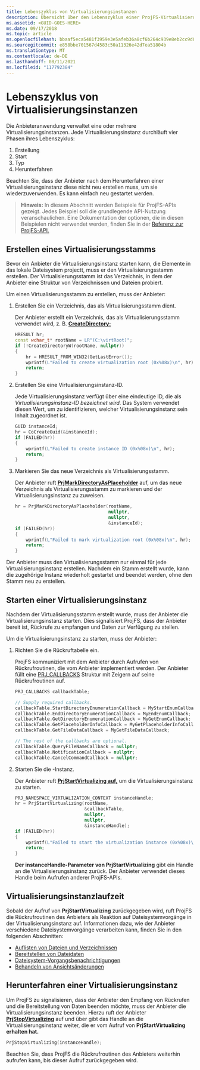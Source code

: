```yaml
---
title: Lebenszyklus von Virtualisierungsinstanzen
description: Übersicht über den Lebenszyklus einer ProjFS-Virtualisierungsinstanz.
ms.assetid: <GUID-GOES-HERE>
ms.date: 09/17/2018
ms.topic: article
ms.openlocfilehash: bbaaf5eca5481f3959e3e5afeb36a8cf6b264c939e8eb2cc9d84ba501d3c8530
ms.sourcegitcommit: e858bbe701567d4583c50a11326e42d7ea51804b
ms.translationtype: MT
ms.contentlocale: de-DE
ms.lasthandoff: 08/11/2021
ms.locfileid: "117792384"
---
```

# <a name="virtualization-instance-lifecycle"></a>Lebenszyklus von Virtualisierungsinstanzen

Die Anbieteranwendung verwaltet eine oder mehrere Virtualisierungsinstanzen.  Jede Virtualisierungsinstanz durchläuft vier Phasen ihres Lebenszyklus:

1. Erstellung
2. Start
3. Typ
4. Herunterfahren

Beachten Sie, dass der Anbieter nach dem Herunterfahren einer Virtualisierungsinstanz diese nicht neu erstellen muss, um sie wiederzuverwenden.  Es kann einfach neu gestartet werden.

> **Hinweis:** In diesem Abschnitt werden Beispiele für ProjFS-APIs gezeigt.  Jedes Beispiel soll die grundlegende API-Nutzung veranschaulichen.  Eine Dokumentation der optionen, die in diesen Beispielen nicht verwendet werden, finden Sie in der [Referenz zur ProjFS-API.](/windows/desktop/api/_projfs)

## <a name="creating-a-virtualization-root"></a>Erstellen eines Virtualisierungsstamms

Bevor ein Anbieter die Virtualisierungsinstanz starten kann, die Elemente in das lokale Dateisystem projectt, muss er den Virtualisierungsstamm erstellen.  Der Virtualisierungsstamm ist das Verzeichnis, in dem der Anbieter eine Struktur von Verzeichnissen und Dateien probiert.

Um einen Virtualisierungsstamm zu erstellen, muss der Anbieter:

1. Erstellen Sie ein Verzeichnis, das als Virtualisierungsstamm dient.

    Der Anbieter erstellt ein Verzeichnis, das als Virtualisierungsstamm verwendet wird, z. B. **[CreateDirectory:](/windows/desktop/api/fileapi/nf-fileapi-createdirectoryw)**

    ```C++
    HRESULT hr;
    const wchar_t* rootName = LR"(C:\virtRoot)";
    if (!CreateDirectoryW(rootName, nullptr))
    {
        hr = HRESULT_FROM_WIN32(GetLastError());
        wprintf(L"Failed to create virtualization root (0x%08x)\n", hr);
        return;
    }
    ```

1. Erstellen Sie eine Virtualisierungsinstanz-ID.

    Jede Virtualisierungsinstanz verfügt über eine eindeutige ID, die als _Virtualisierungsinstanz-ID bezeichnet wird._  Das System verwendet diesen Wert, um zu identifizieren, welcher Virtualisierungsinstanz sein Inhalt zugeordnet ist.

    ```C++
    GUID instanceId;
    hr = CoCreateGuid(&instanceId);
    if (FAILED(hr))
    {
        wprintf(L"Failed to create instance ID (0x%08x)\n", hr);
        return;
    }
    ```

1. Markieren Sie das neue Verzeichnis als Virtualisierungsstamm.

    Der Anbieter ruft **[PrjMarkDirectoryAsPlaceholder](/windows/desktop/api/projectedfslib/nf-projectedfslib-prjmarkdirectoryasplaceholder)** auf, um das neue Verzeichnis als Virtualisierungsstamm zu markieren und der Virtualisierungsinstanz zu zuweisen.

    ```C++
    hr = PrjMarkDirectoryAsPlaceholder(rootName,
                                       nullptr,
                                       nullptr,
                                       &instanceId);
    if (FAILED(hr))
    {
        wprintf(L"Failed to mark virtualization root (0x%08x)\n", hr);
        return;
    }
    ```

Der Anbieter muss den Virtualisierungsstamm nur einmal für jede Virtualisierungsinstanz erstellen.  Nachdem ein Stamm erstellt wurde, kann die zugehörige Instanz wiederholt gestartet und beendet werden, ohne den Stamm neu zu erstellen.

## <a name="starting-a-virtualization-instance"></a>Starten einer Virtualisierungsinstanz

Nachdem der Virtualisierungsstamm erstellt wurde, muss der Anbieter die Virtualisierungsinstanz starten.  Dies signalisiert ProjFS, dass der Anbieter bereit ist, Rückrufe zu empfangen und Daten zur Verfügung zu stellen.

Um die Virtualisierungsinstanz zu starten, muss der Anbieter:

1. Richten Sie die Rückruftabelle ein.

    ProjFS kommuniziert mit dem Anbieter durch Aufrufen von Rückrufroutinen, die vom Anbieter implementiert werden.  Der Anbieter füllt eine [PRJ_CALLBACKS](/windows/desktop/api/projectedfslib/ns-projectedfslib-prj_callbacks) Struktur mit Zeigern auf seine Rückrufroutinen auf.

    ```C++
    PRJ_CALLBACKS callbackTable;

    // Supply required callbacks.
    callbackTable.StartDirectoryEnumerationCallback = MyStartEnumCallback;
    callbackTable.EndDirectoryEnumerationCallback = MyEndEnumCallback;
    callbackTable.GetDirectoryEnumerationCallback = MyGetEnumCallback;
    callbackTable.GetPlaceholderInfoCallback = MyGetPlaceholderInfoCallback;
    callbackTable.GetFileDataCallback = MyGetFileDataCallback;

    // The rest of the callbacks are optional.
    callbackTable.QueryFileNameCallback = nullptr;
    callbackTable.NotificationCallback = nullptr;
    callbackTable.CancelCommandCallback = nullptr;
    ```

1. Starten Sie die -Instanz.

    Der Anbieter ruft **[PrjStartVirtualizing auf,](/windows/desktop/api/projectedfslib/nf-projectedfslib-prjstartvirtualizing)** um die Virtualisierungsinstanz zu starten.

    ```C++
    PRJ_NAMESPACE_VIRTUALIZATION_CONTEXT instanceHandle;
    hr = PrjStartVirtualizing(rootName,
                              &callbackTable,
                              nullptr,
                              nullptr,
                              &instanceHandle);
    if (FAILED(hr))
    {
        wprintf(L"Failed to start the virtualization instance (0x%08x)\n", hr);
        return;
    }
    ```
    **Der instanceHandle-Parameter von PrjStartVirtualizing** gibt ein Handle an die Virtualisierungsinstanz zurück.   Der Anbieter verwendet dieses Handle beim Aufrufen anderer ProjFS-APIs.

## <a name="virtualization-instance-runtime"></a>Virtualisierungsinstanzlaufzeit

Sobald der Aufruf von **PrjStartVirtualizing** zurückgegeben wird, ruft ProjFS die Rückrufroutinen des Anbieters als Reaktion auf Dateisystemvorgänge in der Virtualisierungsinstanz auf.  Informationen dazu, wie der Anbieter verschiedene Dateisystemvorgänge verarbeiten kann, finden Sie in den folgenden Abschnitten:

* [Auflisten von Dateien und Verzeichnissen](enumerating-files-and-directories.md)
* [Bereitstellen von Dateidaten](providing-file-data.md)
* [Dateisystem-Vorgangsbenachrichtigungen](file-system-operation-notifications.md)
* [Behandeln von Ansichtsänderungen](handling-view-changes.md)

## <a name="shutting-down-a-virtualization-instance"></a>Herunterfahren einer Virtualisierungsinstanz

Um ProjFS zu signalisieren, dass der Anbieter den Empfang von Rückrufen und die Bereitstellung von Daten beenden möchte, muss der Anbieter die Virtualisierungsinstanz beenden.  Hierzu ruft der Anbieter **[PrjStopVirtualizing](/windows/desktop/api/projectedfslib/nf-projectedfslib-prjstopvirtualizing)** auf und über gibt das Handle an die Virtualisierungsinstanz weiter, die er vom Aufruf von **PrjStartVirtualizing erhalten hat.**

```C++
PrjStopVirtualizing(instanceHandle);
```

Beachten Sie, dass ProjFS die Rückrufroutinen des Anbieters weiterhin aufrufen kann, bis dieser Aufruf zurückgegeben wird.